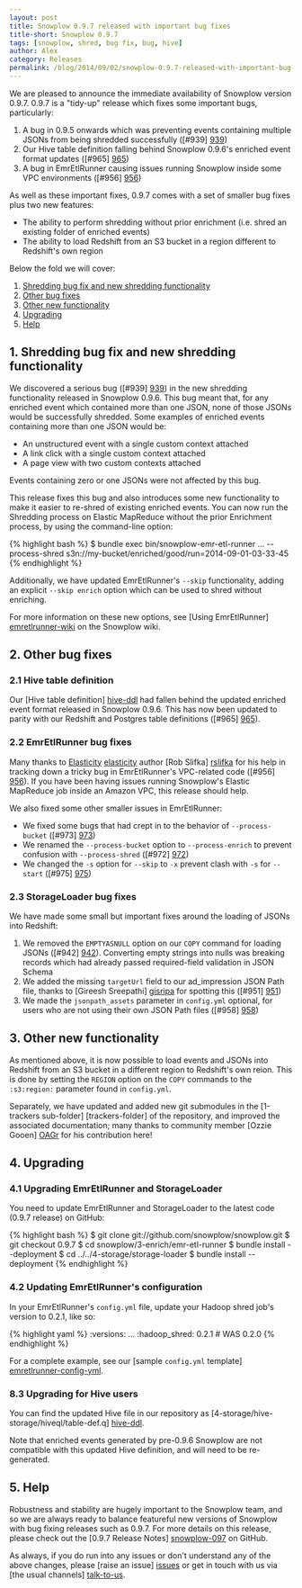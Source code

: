 ```yaml
---
layout: post
title: Snowplow 0.9.7 released with important bug fixes
title-short: Snowplow 0.9.7
tags: [snowplow, shred, bug fix, bug, hive]
author: Alex
category: Releases
permalink: /blog/2014/09/02/snowplow-0.9.7-released-with-important-bug-fixes/
---
```


We are pleased to announce the immediate availability of Snowplow version 0.9.7. 0.9.7 is a "tidy-up" release which fixes some important bugs, particularly:

1. A bug in 0.9.5 onwards which was preventing events containing multiple JSONs from being shredded successfully ([#939] [939])
2. Our Hive table definition falling behind Snowplow 0.9.6's enriched event format updates ([#965] [965])
3. A bug in EmrEtlRunner causing issues running Snowplow inside some VPC environments ([#956] [956])

As well as these important fixes, 0.9.7 comes with a set of smaller bug fixes plus two new features:

* The ability to perform shredding without prior enrichment (i.e. shred an existing folder of enriched events)
* The ability to load Redshift from an S3 bucket in a region different to Redshift's own region

Below the fold we will cover:

1. [Shredding bug fix and new shredding functionality](/blog/2014/09/02/snowplow-0.9.7-released-with-important-bug-fixes/#shredding)
2. [Other bug fixes](/blog/2014/09/02/snowplow-0.9.7-released-with-important-bug-fixes/#other-bug-fixes)
3. [Other new functionality](/blog/2014/09/02/snowplow-0.9.7-released-with-important-bug-fixes/#other-new-functionality)
4. [Upgrading](/blog/2014/09/02/snowplow-0.9.7-released-with-important-bug-fixes/#upgrading)
5. [Help](/blog/2014/09/02/snowplow-0.9.7-released-with-important-bug-fixes/#help)

<!--more-->

<h2><a name="shredding">1. Shredding bug fix and new shredding functionality</a></h2>

We discovered a serious bug ([#939] [939]) in the new shredding functionality released in Snowplow 0.9.6. This bug meant that, for any enriched event which contained more than one JSON, none of those JSONs would be successfully shredded. Some examples of enriched events containing more than one JSON would be:

* An unstructured event with a single custom context attached
* A link click with a single custom context attached
* A page view with two custom contexts attached

Events containing zero or one JSONs were not affected by this bug.

This release fixes this bug and also introduces some new functionality to make it easier to re-shred of existing enriched events. You can now run the Shredding process on Elastic MapReduce without the prior Enrichment process, by using the command-line option:

{% highlight bash %}
$ bundle exec bin/snowplow-emr-etl-runner ... --process-shred s3n://my-bucket/enriched/good/run=2014-09-01-03-33-45
{% endhighlight %}

Additionally, we have updated EmrEtlRunner's `--skip` functionality, adding an explicit `--skip enrich` option which can be used to shred without enriching.

For more information on these new options, see [Using EmrEtlRunner] [emretlrunner-wiki] on the Snowplow wiki.

<h2><a name="other-bug-fixes">2. Other bug fixes</a></h2>

<div class="html">
<h3><a name="other-bug-fixes-hive">2.1 Hive table definition</a></h3>
</div>

Our [Hive table definition] [hive-ddl] had fallen behind the updated enriched event format released in Snowplow 0.9.6. This has now been updated to parity with our Redshift and Postgres table definitions ([#965] [965]).

<div class="html">
<h3><a name="other-bug-fixes-emretlrunner">2.2 EmrEtlRunner bug fixes</a></h3>
</div>

Many thanks to [Elasticity] [elasticity] author [Rob Slifka] [rslifka] for his help in tracking down a tricky bug in EmrEtlRunner's VPC-related code ([#956] [956]). If you have been having issues running Snowplow's Elastic MapReduce job inside an Amazon VPC, this release should help.

We also fixed some other smaller issues in EmrEtlRunner:

* We fixed some bugs that had crept in to the behavior of `--process-bucket` ([#973] [973])
* We renamed the `--process-bucket` option to `--process-enrich` to prevent confusion with `--process-shred` ([#972] [972])
* We changed the `-s` option for `--skip` to `-x` prevent clash with `-s` for `--start` ([#975] [975])

<div class="html">
<h3><a name="other-bug-fixes-storageloader">2.3 StorageLoader bug fixes</a></h3>
</div>

We have made some small but important fixes around the loading of JSONs into Redshift:

1. We removed the `EMPTYASNULL` option on our `COPY` command for loading JSONs ([#942] [942]). Converting empty strings into nulls was breaking records which had already passed required-field validation in JSON Schema
2. We added the missing `targetUrl` field to our ad_impression JSON Path file, thanks to [Gireesh Sreepathi] [gisripa] for spotting this ([#951] [951])
3. We made the `jsonpath_assets` parameter in `config.yml` optional, for users who are not using their own JSON Path files ([#958] [958])

<h2><a name="other-new-functionality">3. Other new functionality</a></h2>

As mentioned above, it is now possible to load events and JSONs into Redshift from an S3 bucket in a different region to Redshift's own reion. This is done by setting the `REGION` option on the `COPY` commands to the `:s3:region:` parameter found in `config.yml`.

Separately, we have updated and added new git submodules in the [1-trackers sub-folder] [trackers-folder] of the repository, and improved the associated documentation; many thanks to community member [Ozzie Gooen] [OAGr] for his contribution here!

<h2><a name="upgrading">4. Upgrading</a></h2>

<div class="html">
<h3><a name="upgrading-emretlrunner">4.1 Upgrading EmrEtlRunner and StorageLoader</a></h3>
</div>

You need to update EmrEtlRunner and StorageLoader to the latest code (0.9.7 release) on GitHub:

{% highlight bash %}
$ git clone git://github.com/snowplow/snowplow.git
$ git checkout 0.9.7
$ cd snowplow/3-enrich/emr-etl-runner
$ bundle install --deployment
$ cd ../../4-storage/storage-loader
$ bundle install --deployment
{% endhighlight %}

<div class="html">
<h3><a name="upgrading-config">4.2 Updating EmrEtlRunner's configuration</a></h3>
</div>

In your EmrEtlRunner's `config.yml` file, update your Hadoop shred job's version to 0.2.1, like so:

{% highlight yaml %}
  :versions:
    ...
    :hadoop_shred: 0.2.1 # WAS 0.2.0
{% endhighlight %}

For a complete example, see our [sample `config.yml` template] [emretlrunner-config-yml].

<div class="html">
<h3><a name="upgrading-hive">8.3 Upgrading for Hive users</a></h3>
</div>

You can find the updated Hive file in our repository as [4-storage/hive-storage/hiveql/table-def.q] [hive-ddl].

Note that enriched events generated by pre-0.9.6 Snowplow are not compatible with this updated Hive definition, and will need to be re-generated.

<h2><a name="help">5. Help</a></h2>

Robustness and stability are hugely important to the Snowplow team, and so we are always ready to balance featureful new versions of Snowplow with bug fixing releases such as 0.9.7. For more details on this release, please check out the [0.9.7 Release Notes] [snowplow-097] on GitHub.

As always, if you do run into any issues or don't understand any of the above changes, please [raise an issue] [issues] or get in touch with us via [the usual channels] [talk-to-us].

[emretlrunner-config-yml]: https://github.com/snowplow/snowplow/blob/master/3-enrich/emr-etl-runner/config/config.yml.sample
[emretlrunner-wiki]: https://github.com/snowplow/snowplow/wiki/2-Using-EmrEtlRunner

[939]: https://github.com/snowplow/snowplow/issues/939
[942]: https://github.com/snowplow/snowplow/issues/942
[951]: https://github.com/snowplow/snowplow/issues/951
[956]: https://github.com/snowplow/snowplow/issues/956
[958]: https://github.com/snowplow/snowplow/issues/958
[965]: https://github.com/snowplow/snowplow/issues/965
[972]: https://github.com/snowplow/snowplow/issues/972
[973]: https://github.com/snowplow/snowplow/issues/973
[975]: https://github.com/snowplow/snowplow/issues/975

[hive-ddl]: https://github.com/snowplow/snowplow/blob/0.9.7/4-storage/hive-storage/hiveql/table-def.q

[gisripa]: https://github.com/gisripa/
[rslifka]: https://github.com/rslifka
[elasticity]: https://github.com/rslifka/elasticity/
[OAGr]: https://github.com/OAGr

[issues]: https://github.com/snowplow/snowplow/issues
[talk-to-us]: https://github.com/snowplow/snowplow/wiki/Talk-to-us
[snowplow-097]: https://github.com/snowplow/snowplow/releases/0.9.7

